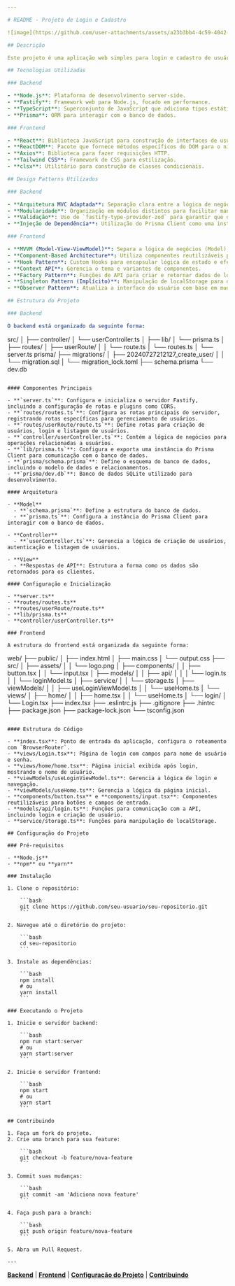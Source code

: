 ```yaml
---

# README - Projeto de Login e Cadastro

![image](https://github.com/user-attachments/assets/a23b3bb4-4c59-4042-b1f4-0f62ddea0b2d)

## Descrição

Este projeto é uma aplicação web simples para login e cadastro de usuários, construída com uma stack moderna de tecnologias web. A aplicação segue o padrão de design **MVVM** (Model-View-ViewModel) e utiliza uma arquitetura baseada em componentes para promover modularidade e reutilização.

## Tecnologias Utilizadas

### Backend

- **Node.js**: Plataforma de desenvolvimento server-side.
- **Fastify**: Framework web para Node.js, focado em performance.
- **TypeScript**: Superconjunto de JavaScript que adiciona tipos estáticos.
- **Prisma**: ORM para interagir com o banco de dados.

### Frontend

- **React**: Biblioteca JavaScript para construção de interfaces de usuário.
- **ReactDOM**: Pacote que fornece métodos específicos do DOM para o nível superior da aplicação.
- **Axios**: Biblioteca para fazer requisições HTTP.
- **Tailwind CSS**: Framework de CSS para estilização.
- **clsx**: Utilitário para construção de classes condicionais.

## Design Patterns Utilizados

### Backend

- **Arquitetura MVC Adaptada**: Separação clara entre a lógica de negócios, a configuração e o roteamento.
- **Modularidade**: Organização em módulos distintos para facilitar manutenção e escalabilidade.
- **Validação**: Uso de `fastify-type-provider-zod` para garantir que os dados das requisições estejam corretos.
- **Injeção de Dependência**: Utilização do Prisma Client como uma instância compartilhada para interagir com o banco de dados.

### Frontend

- **MVVM (Model-View-ViewModel)**: Separa a lógica de negócios (Model), a interface do usuário (View) e a lógica de apresentação (ViewModel).
- **Component-Based Architecture**: Utiliza componentes reutilizáveis para construir a interface do usuário.
- **Hook Pattern**: Custom Hooks para encapsular lógica de estado e efeitos colaterais.
- **Context API**: Gerencia o tema e variantes de componentes.
- **Factory Pattern**: Funções de API para criar e retornar dados de login e cadastro.
- **Singleton Pattern (Implícito)**: Manipulação de localStorage para dados persistentes.
- **Observer Pattern**: Atualiza a interface do usuário com base em mudanças de estado e dados.

## Estrutura do Projeto

### Backend

O backend está organizado da seguinte forma:

```
src/
│
├── controller/
│   └── userController.ts
│
├── lib/
│   └── prisma.ts
│
├── routes/
│   ├── userRoute/
│   │   └── route.ts
│   └── routes.ts
│
└── server.ts
prisma/
├── migrations/
│   ├── 20240727212127_create_user/
│   │   └── migration.sql
│   └── migration_lock.toml
├── schema.prisma
└── dev.db
```

#### Componentes Principais

- **`server.ts`**: Configura e inicializa o servidor Fastify, incluindo a configuração de rotas e plugins como CORS.
- **`routes/routes.ts`**: Configura as rotas principais do servidor, registrando rotas específicas para gerenciamento de usuários.
- **`routes/userRoute/route.ts`**: Define rotas para criação de usuários, login e listagem de usuários.
- **`controller/userController.ts`**: Contém a lógica de negócios para operações relacionadas a usuários.
- **`lib/prisma.ts`**: Configura e exporta uma instância do Prisma Client para comunicação com o banco de dados.
- **`prisma/schema.prisma`**: Define o esquema do banco de dados, incluindo o modelo de dados e relacionamentos.
- **`prisma/dev.db`**: Banco de dados SQLite utilizado para desenvolvimento.

#### Arquitetura

- **Model**
  - **`schema.prisma`**: Define a estrutura do banco de dados.
  - **`prisma.ts`**: Configura a instância do Prisma Client para interagir com o banco de dados.

- **Controller**
  - **`userController.ts`**: Gerencia a lógica de criação de usuários, autenticação e listagem de usuários.

- **View**
  - **Respostas de API**: Estrutura a forma como os dados são retornados para os clientes.

#### Configuração e Inicialização

- **server.ts**
- **routes/routes.ts**
- **routes/userRoute/route.ts**
- **lib/prisma.ts**
- **controller/userController.ts**

### Frontend

A estrutura do frontend está organizada da seguinte forma:

```
web/
├── public/
│   ├── index.html
│   ├── main.css
│   └── output.css
├── src/
│   ├── assets/
│   │   └── logo.png
│   ├── components/
│   │   ├── button.tsx
│   │   └── input.tsx
│   ├── models/
│   │   ├── api/
│   │   │   └── login.ts
│   │   └── loginModel.ts
│   ├── service/
│   │   └── storage.ts
│   ├── viewModels/
│   │   ├── useLoginViewModel.ts
│   │   └── useHome.ts
│   └── views/
│       ├── home/
│       │   ├── home.tsx
│       │   └── useHome.ts
│       └── login/
│           └── Login.tsx
├── index.tsx
├── .eslintrc.js
├── .gitignore
├── .hintrc
├── package.json
├── package-lock.json
└── tsconfig.json
```

#### Estrutura do Código

- **index.tsx**: Ponto de entrada da aplicação, configura o roteamento com `BrowserRouter`.
- **views/Login.tsx**: Página de login com campos para nome de usuário e senha.
- **views/home/home.tsx**: Página inicial exibida após login, mostrando o nome de usuário.
- **viewModels/useLoginViewModel.ts**: Gerencia a lógica de login e navegação.
- **viewModels/useHome.ts**: Gerencia a lógica da página inicial.
- **components/button.tsx** e **components/input.tsx**: Componentes reutilizáveis para botões e campos de entrada.
- **models/api/login.ts**: Funções para comunicação com a API, incluindo login e criação de usuário.
- **service/storage.ts**: Funções para manipulação de localStorage.

## Configuração do Projeto

### Pré-requisitos

- **Node.js**
- **npm** ou **yarn**

### Instalação

1. Clone o repositório:

    ```bash
    git clone https://github.com/seu-usuario/seu-repositorio.git
    ```

2. Navegue até o diretório do projeto:

    ```bash
    cd seu-repositorio
    ```

3. Instale as dependências:

    ```bash
    npm install
    # ou
    yarn install
    ```

### Executando o Projeto

1. Inicie o servidor backend:

    ```bash
    npm run start:server
    # ou
    yarn start:server
    ```

2. Inicie o servidor frontend:

    ```bash
    npm start
    # ou
    yarn start
    ```

## Contribuindo

1. Faça um fork do projeto.
2. Crie uma branch para sua feature:

    ```bash
    git checkout -b feature/nova-feature
    ```

3. Commit suas mudanças:

    ```bash
    git commit -am 'Adiciona nova feature'
    ```

4. Faça push para a branch:

    ```bash
    git push origin feature/nova-feature
    ```

5. Abra um Pull Request.

---
```


**[Backend](#backend)** | **[Frontend](#frontend)** | **[Configuração do Projeto](#configuração-do-projeto)** | **[Contribuindo](#contribuindo)**
